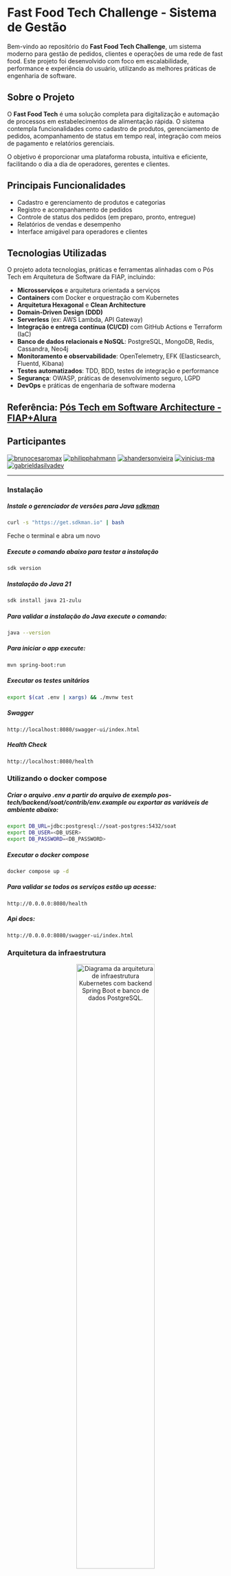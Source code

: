 # Fast Food Tech Challenge - Sistema de Gestão

Bem-vindo ao repositório do **Fast Food Tech Challenge**, um sistema moderno para gestão de pedidos, clientes e operações de uma rede de fast food. Este projeto foi desenvolvido com foco em escalabilidade, performance e experiência do usuário, utilizando as melhores práticas de engenharia de software.

## Sobre o Projeto

O **Fast Food Tech** é uma solução completa para digitalização e automação de processos em estabelecimentos de alimentação rápida. O sistema contempla funcionalidades como cadastro de produtos, gerenciamento de pedidos, acompanhamento de status em tempo real, integração com meios de pagamento e relatórios gerenciais.

O objetivo é proporcionar uma plataforma robusta, intuitiva e eficiente, facilitando o dia a dia de operadores, gerentes e clientes.

## Principais Funcionalidades

- Cadastro e gerenciamento de produtos e categorias
- Registro e acompanhamento de pedidos
- Controle de status dos pedidos (em preparo, pronto, entregue)
- Relatórios de vendas e desempenho
- Interface amigável para operadores e clientes

## Tecnologias Utilizadas

O projeto adota tecnologias, práticas e ferramentas alinhadas com o Pós Tech em Arquitetura de Software da FIAP, incluindo:

- **Microsserviços** e arquitetura orientada a serviços
- **Containers** com Docker e orquestração com Kubernetes
- **Arquitetura Hexagonal** e **Clean Architecture**
- **Domain-Driven Design (DDD)**
- **Serverless** (ex: AWS Lambda, API Gateway)
- **Integração e entrega contínua (CI/CD)** com GitHub Actions e Terraform (IaC)
- **Banco de dados relacionais e NoSQL**: PostgreSQL, MongoDB, Redis, Cassandra, Neo4j
- **Monitoramento e observabilidade**: OpenTelemetry, EFK (Elasticsearch, Fluentd, Kibana)
- **Testes automatizados**: TDD, BDD, testes de integração e performance
- **Segurança**: OWASP, práticas de desenvolvimento seguro, LGPD
- **DevOps** e práticas de engenharia de software moderna

## Referência: [Pós Tech em Software Architecture - FIAP+Alura](https://postech.fiap.com.br/curso/software-architecture/)

## Participantes

[![brunocesaromax](https://github.com/brunocesaromax.png?size=100)](https://github.com/brunocesaromax)
[![philipphahmann](https://github.com/philipphahmann.png?size=100)](https://github.com/philipphahmann)
[![shandersonvieira](https://github.com/shandersonvieira.png?size=100)](https://github.com/shandersonvieira)
[![vinicius-ma](https://github.com/vinicius-ma.png?size=100)](https://github.com/vinicius-ma)
[![gabrieldasilvadev](https://github.com/gabrieldasilvadev.png?size=100)](https://github.com/gabrieldasilvadev)

---

### Instalação

##### Instale o gerenciador de versões para Java [sdkman](https://sdkman.io/install/)

```sh
curl -s "https://get.sdkman.io" | bash
```

Feche o terminal e abra um novo

##### Execute o comando abaixo para testar a instalação

```sh
sdk version
```

##### Instalação do Java 21

```sh
sdk install java 21-zulu
```

##### Para validar a instalação do Java execute o comando:

```sh
java --version
```

##### Para iniciar o app execute:

```sh
mvn spring-boot:run
```

##### Executar os testes unitários

```sh
export $(cat .env | xargs) && ./mvnw test
```

##### Swagger

```
http://localhost:8080/swagger-ui/index.html
```

##### Health Check

```
http://localhost:8080/health
```

### Utilizando o docker compose

##### Criar o arquivo .env a partir do arquivo de exemplo pos-tech/backend/soat/contrib/env.example ou exportar as variáveis de ambiente abaixo:

```sh
export DB_URL=jdbc:postgresql://soat-postgres:5432/soat
export DB_USER=<DB_USER>
export DB_PASSWORD=<DB_PASSWORD>
```

##### Executar o docker compose

```sh
docker compose up -d
```

##### Para validar se todos os serviços estão up acesse:

```
http://0.0.0.0:8080/health
```

##### Api docs:

```
http://0.0.0.0:8080/swagger-ui/index.html
```

### Arquitetura da infraestrutura

<div style="text-align: center;">
    <img 
        src="./docs/images/infra_kubernetes.png" 
        width="60%" 
        alt="Diagrama da arquitetura de infraestrutura Kubernetes com backend Spring Boot e banco de dados PostgreSQL."
    >
</div>

### Executando o app com o minikube localmente
> Comandos realizados utilizando o Windows + Powershell (administrador) e driver sendo o Docker Desktop

Primeiro precisamos instalar o minikube conforme o sistema operacional, para isso siga as [instruções de instalação na documentação](https://minikube.sigs.k8s.io/docs/start/?arch=%2Fmacos%2Farm64%2Fstable%2Fbinary+download)

#### Iniciar o software do Docker Desktop

#### Iniciar o Minikube com driver Docker

```sh
minikube start --driver=docker
```

#### Habilitar o Metrics Server (necessário para o HPA funcionar)

```sh
minikube addons enable metrics-server
```

#### Configurar o ambiente Docker para usar o daemon interno do Minikube

```sh
& minikube -p minikube docker-env | Invoke-Expression
```

#### Construir a imagem Docker da aplicação backend

```sh
docker build -t soat:latest ./backend/soat
```

#### Aplicar os manifests do Kubernetes na ordem correta
> Os comandos a seguir estão levando em conta a pasta raiz do projeto
#### Namespace

```sh
kubectl apply -f ./infra/namespace.yml
```

#### Volumes persistentes para o banco de dados PostgreSQL

```sh
kubectl apply -f ./infra/volumes/soat-postgres.yml
```

#### Configurações e segredos do banco de dados PostgreSQL

```sh
kubectl apply -f ./infra/secrets/soat-postgres.yml
kubectl apply -f ./infra/configmaps/soat-postgres.yml
```

#### Serviço e Deployment do banco de dados PostgreSQL

```sh
kubectl apply -f ./infra/services/soat-postgres.yml
kubectl apply -f ./infra/deployments/soat-postgres.yml
```

#### Espere o pod do postgres ficar READY

```sh
kubectl get pods -n soat -w
```

#### Configurações e segredos do backend

```sh
kubectl apply -f ./infra/secrets/soat-backend.yml
kubectl apply -f ./infra/configmaps/soat-backend.yml
```

#### Deployment e Service do backend

```sh
kubectl apply -f ./infra/deployments/soat-backend.yml
kubectl apply -f ./infra/services/soat-backend.yml
```

#### HPA para autoescalonamento do backend

```sh
kubectl apply -f ./infra/hpas/soat-backend.yml
```

#### Acessar o serviço exposto no Minikube

```sh
minikube service soat-backend -n soat
```

> No exemplo abaixo, o acesso a aplicação está liberada no endereço **http://127.0.0.1:54754**

<div style="text-align: center;">
    <img 
        src="docs/images/minikube_service.png" 
        width="60%"
        alt="Porta exposta pelo minikube"
    >
</div>